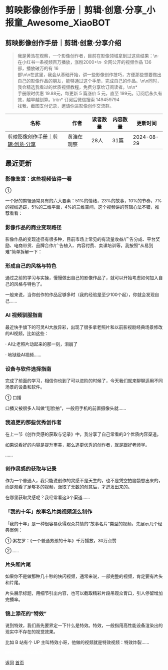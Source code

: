 # 剪映影像创作手册｜剪辑·创意·分享_小报童_Awesome_XiaoBOT

## 剪映影像创作手册｜剪辑·创意·分享介绍
> 我是黄浩在观察，一个影像创作者，目前在影像领域拿到过这些结果：\n· 在小红书一条视频百万播放，涨粉2000+\n· 全网公开的视频作品 136  
部，播放破万的有 16  
部\n\n在这里，我会从基础开始，讲一些影像创作技巧，方便那些想要做出自己的影像作品的朋友，能够通过这个手册，完成自己的作品。\n\n同时，我会精选我看过的优质视频教程，免费分享给订阅读者。\n\n*  
手册限时优惠 19.88元，每更新 5 篇涨价 5 元，直至 199元。订阅后永久有效，越早越划算。\n\n* 订阅后微信搜索 149459794  
找我，截图支付记录，邀请你进影像创作交流群。  
  


|名称|作者|读者数量|内容数量|更新时间|
|---|---|---|---|---|
|[剪映影像创作手册｜剪辑·创意·分享](https://xiaobot.net/p/jianji?refer=9c3f1c95-a052-465a-9902-f6d75080262a)|黄浩在观察|28人|31篇|2024-08-29|

## 最近更新
### 影像鉴赏：这些视频值得一看

①

一个好的剪辑通常具有的六大要素：51%的情绪，23%的故事，10%的节奏，7%的视线追踪，5%的二维平面，4%的三维空间，这个视频讲的剪辑心法不错，推荐看看：

### 影像作品的商业变现路径

影像作品的变现途径有很多种，目前市场上常见的有流量收益/广告分成、平台奖励、电商带货、品牌合作/广告植入、内容付费、卖课培训等，我按照“从易到难”简单拆解一下：

### 形成自己的风格与特色

通过之前的学习与实操，慢慢做出自己的影像作品了，就可以开始考虑如何加入自己的风格与特色了。

一般来说，当你创作的作品足够多时（我的经验是至少100个起），你就会发现自己......

### AI 视频驯服指南

最近快手旗下的可灵AI大放异彩，出现了很多拿老照片和以前影视剧经典场景修改的AI视频，比如这些：

· AI让老照片动起来的那一刻，泪崩了

· 地狱级AI视频......

### 设备与软件选择指南

完成了前面的学习，相信你也到了可以进阶的时候了，今天我们就来聊聊适用不同场景的设备和软件。

① 口播

口播又被很多人叫做“怼脸拍”，一般用手机的前置摄像头就......

### 我追更的那些优秀创作者

在上一节《创作灵感的获取与记录》中，我分享了自己常看的3个优质内容渠道。

如果说看好的内容是提升审美，那么追更优秀的创作者，就是跟好老师学。

......

### 创作灵感的获取与记录

作为一个普通人，我只能说创作的灵感不是天生的，也不是凭空拍脑袋想出来的，而是观看了足够多的视频，汲取了无数的创意后，才迸发出来的。

在哪里获取灵感呢？我经常看这3个渠道......

### 「我的十年」故事名片类视频怎么制作

「我的十年」是一种很容易获得观众共情的“故事名片”类型的视频，先展示几个经典案例：

① 粥左罗：《一个普通男孩的十年》千万播放，30万点赞

②......

### 片头和片尾

如果你不是做那种几十秒的快闪视频，通常来说，一部完整的视频，肯定要有片头和片尾。

片头展示标题，用细节引出内容，也可以截取精彩片段吊观众胃口，引人停留增加完播率。

### 锦上添花的“特效”

说到特效，我们首先要界定一下什么是特效。特效，一般指用高性能设备渲染出的现实中不存在的视觉效果。

比如 B 站有个 UP 主叫特效小哥，他做的视频就是特效视频：特效炸裂......


<a href="https://github.com/Reno9527/awesome-xiaobot" style="color: white; text-decoration: none;">awesome-xiaobot</a>

返回 [首页](../README.md)
